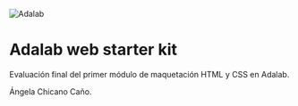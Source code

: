 ![Adalab](https://beta.adalab.es/resources/images/adalab-logo-155x61-bg-white.png)

# Adalab web starter kit

Evaluación final del primer módulo de maquetación HTML y CSS en Adalab.

Ángela Chicano Caño.
